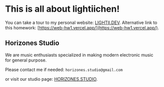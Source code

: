 # This is all about lightiichen!

You can take a tour to my personal website: [LIGHTII.DEV](https://lightii.dev).
Alternative link to this homework: [https://web-hw1.vercel.app/](https://web-hw1.vercel.app/).


## Horizones Studio

We are music enthusiasts specialized in making modern electronic music for general purpose.

Please contact me if needed: `horizones.studio@gmail.com`

or visit our studio page: [HORIZONES.STUDIO](https://horizones.studio).
